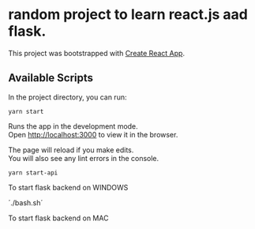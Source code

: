 
# random project to learn react.js aad flask.


This project was bootstrapped with [Create React App](https://github.com/facebook/create-react-app).

## Available Scripts

In the project directory, you can run:

`yarn start`

Runs the app in the development mode.<br />
Open [http://localhost:3000](http://localhost:3000) to view it in the browser.

The page will reload if you make edits.<br />
You will also see any lint errors in the console.

`yarn start-api`

To start flask backend on WINDOWS

´./bash.sh´

To start flask backend on MAC
